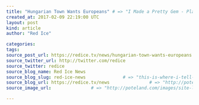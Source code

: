 ```yaml
---
title: "Hungarian Town Wants Europeans" # => "I Made a Pretty Gem - Planet.rb"
created_at: 2017-02-09 22:19:00 UTC
layout: post
kind: article
author: "Red Ice"

categories: 
tags: 
source_post_url: https://redice.tv/news/hungarian-town-wants-europeans    # => "http://poteland.com/blog/i-made-a-pretty-gem-planet-dot-rb/"
source_twitter_url: http://twitter.com/redice
source_twitter: redice
source_blog_name: Red Ice News
source_blog_slug: red-ice-news              # => "this-is-where-i-tell-you-stuff"
source_blog_url: https://redice.tv/news               # => "http://poteland.com/articles"
source_image_url:               # => "http://poteland.com/images/site-logo.png"

---
```



<!--
   &lt;img align=&quot;left&quot; alt=&quot;Hungarian Town Wants Europeans&quot; src=&quot;https://rdice.net/a/c/n/17/02092313-Laszlo-main09.9cd7b47f.jpg&quot;&gt; The mayor of the town of Asotthalom, southern Hungary, has become the first European politician to make a public call for Europeans who seek to get away from a “multicultural society” to settle in that country, according to the BBC. A report on the BBC’s Victoria Derbyshire program quotes Mayor Laszlo Toroczkai—already famous for being the person who drove the building of Hungary’s border wall at the height of the Angela Merkel-driven Third World invasion of Europe—as wanting Europeans to come to his town. “We primarily welcome people from western Europe, people who wouldn’t like to live in a multicultural society,” Mayor Toroczkai told the BBC. “We wouldn’t like to attract Muslims to the village.” The BBC program—hostile as always, as is to be expected from the controlled media—said that the…           # => "I’ve been hurting to write this ever since we had the idea of creating a Planet for Cubox..." (Continued)
   red-ice-news              # => "this-is-where-i-tell-you-stuff"
   https://redice.tv/news               # => "http://poteland.com/articles"
                 # => "http://poteland.com/images/site-logo.png"
<img align="left" alt="Hungarian Town Wants Europeans" src="https://rdice.net/a/c/n/17/02092313-Laszlo-main09.9cd7b47f.jpg"> The mayor of the town of Asotthalom, southern Hungary, has become the first European politician to make a public call for Europeans who seek to get away from a “multicultural society” to settle in that country, according to the BBC. A report on the BBC’s Victoria Derbyshire program quotes Mayor Laszlo Toroczkai—already famous for being the person who drove the building of Hungary’s border wall at the height of the Angela Merkel-driven Third World invasion of Europe—as wanting Europeans to come to his town. “We primarily welcome people from western Europe, people who wouldn’t like to live in a multicultural society,” Mayor Toroczkai told the BBC. “We wouldn’t like to attract Muslims to the village.” The BBC program—hostile as always, as is to be expected from the controlled media—said that the…<div class="">
    <i>Source: <a href="https://redice.tv/news">Red Ice News</a></i>
</div>
